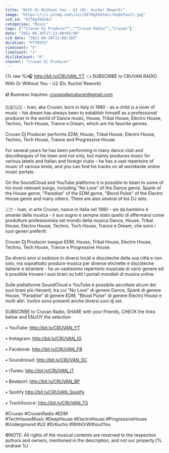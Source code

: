 ```yaml
---
title: "With Or Without You - U2 (Dr. Kucho! Rework)"
image: "https:\/\/i.ytimg.com\/vi\/OIfOgXSO14s\/hqdefault.jpg"
vid_id: "OIfOgXSO14s"
categories: "Music"
tags: ["“Cruvan Dj Producer”","“Cruvan Radio”","Cruvan"]
date: "2021-06-30T17:23:48+03:00"
vid_date: "2021-06-30T12:00:10Z"
duration: "PT7M37S"
viewcount: "4"
likeCount: "1"
dislikeCount: "0"
channel: "Cruvan Dj Producer"
---
```

{% raw %}🎧  <a rel="nofollow" target="blank" href="http://bit.ly/CRUVAN_YT">http://bit.ly/CRUVAN_YT</a> 👈 SUBSCRIBE to CRUVAN RADIO<br />With Or Without You - U2 (Dr. Kucho! Rework)<br /><br />💿 Business Inquires: cruvandjproducer@gmail.com<br /><br />🇬🇧/🇺🇸 - Ivan, aka Cruvan, born in Italy in 1980 - as a child is a lover of music - his dream has always been to establish himself as a professional producer in the world of Dance music, House, Tribal House, Electro House, Techno, Tech House, Trance e Dream, which are his favorite genres.<br /><br />Cruvan Dj Producer performs EDM, House, Tribal House, Electro House, Techno, Tech House, Trance and Progressive House.<br /><br />For several years he has been performing in many dance club and discotheques of his town and not only, but mainly produces music for various labels and Italian and foreign clubs – he has a vast repertoire of music of various kinds, and you can find his tracks on all worldwide online music portals.<br /><br />On the SoundCloud and YouTube platforms it is possible to listen to some of his most relevant songs, including &quot;No Love&quot; of the Dance genre, Spank of the House genre, &quot;Paradise&quot; of the EDM genre, &quot;Blood Pulse&quot; of the Electro House genre and many others. There are also several of his DJ sets.<br /><br />🇮🇹 - Ivan, in arte Cruvan, nasce in Italia nel 1980 - sin da bambino è amante della musica - il suo sogno è sempre stato quello di affermarsi come produttore professionista nel mondo della musica Dance, House, Tribal House, Electro House, Techno, Tech House, Trance e Dream, che sono i suoi generi preferiti.<br /><br />Cruvan Dj Producer esegue EDM, House, Tribal House, Electro House, Techno, Tech House, Trance e Progressive House.<br /><br />Da diversi anni si esibisce in diversi locali e discoteche della sua città e non solo, ma soprattutto produce musica per diverse etichette e discoteche italiane e straniere - ha un vastissimo repertorio musicale di vario genere ed è possibile trovare i suoi brani su tutti i portali mondiali di musica online.<br /><br />Sulle piattaforme SoundCloud e YouTube è possibile ascoltare alcuni dei suoi brani più rilevanti, tra cui &quot;No Love&quot; di genere Dance, Spank di genere House, &quot;Paradise&quot; di genere EDM, &quot;Blood Pulse&quot; di genere Electro House e molti altri. Inoltre sono presenti anche diversi suoi dj set.<br /><br />SUBSCRIBE to Cruvan Radio, SHARE with your Friends, CHECK the links below and ENJOY the selection<br /><br />• YouTube: <a rel="nofollow" target="blank" href="http://bit.ly/CRUVAN_YT">http://bit.ly/CRUVAN_YT</a><br /><br />• Instagram: <a rel="nofollow" target="blank" href="http://bit.ly/CRUVAN_IG">http://bit.ly/CRUVAN_IG</a><br /><br />• Facebook: <a rel="nofollow" target="blank" href="http://bit.ly/CRUVAN_FB">http://bit.ly/CRUVAN_FB</a><br /><br />• Soundcloud: <a rel="nofollow" target="blank" href="http://bit.ly/CRUVAN_SC">http://bit.ly/CRUVAN_SC</a><br /> <br />• iTunes: <a rel="nofollow" target="blank" href="http://bit.ly/CRUVAN_iT">http://bit.ly/CRUVAN_iT</a><br /><br />• Beatport: <a rel="nofollow" target="blank" href="http://bit.ly/CRUVAN_BP">http://bit.ly/CRUVAN_BP</a><br /><br />• Spotify <a rel="nofollow" target="blank" href="http://bit.ly/CRUVAN_Spotify">http://bit.ly/CRUVAN_Spotify</a><br /><br />• TrackSource: <a rel="nofollow" target="blank" href="http://bit.ly/CRUVAN_TS">http://bit.ly/CRUVAN_TS</a><br /><br />#Cruvan #CruvanRadio #EDM<br />#TechHouseMusic #DeepHouse #ElectroHouse #ProgressiveHouse #Underground #U2 #DrKucho #WithOrWithoutYou<br /><br />©NOTE: All rights of the musical contents are reserved to the respective authors and owners, mentioned in the description, and not our property.{% endraw %}
